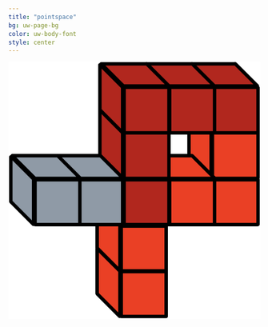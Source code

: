 ```yaml
---
title: "pointspace"
bg: uw-page-bg
color: uw-body-font
style: center
---
```


![Pointspace Logo](images/logo_red_darkedges.png)